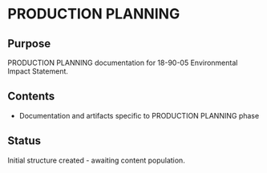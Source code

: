 # PRODUCTION PLANNING

## Purpose
PRODUCTION PLANNING documentation for 18-90-05 Environmental Impact Statement.

## Contents
- Documentation and artifacts specific to PRODUCTION PLANNING phase

## Status
Initial structure created - awaiting content population.
